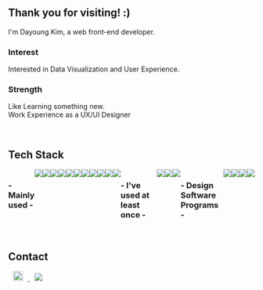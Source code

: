 <h2> Thank you for visiting! :) </h2>
<p>I'm Dayoung Kim, a web front-end developer.</p> 

<h3> Interest </h2>
<p>Interested in Data Visualization and User Experience.</p> 

<h3> Strength </h2>
<p>Like Learning something new.<br/>Work Experience as a UX/UI Designer</p> 

<br/>

<h2> Tech Stack </h2>
<div style="display:flex">
	
<h3> - Mainly used - </h3>
<img src="https://img.shields.io/badge/React-61DAFB?style=flat-square&logo=React&logoColor=black"/>
<img src="https://img.shields.io/badge/Redux-764ABC?style=flat-square&logo=Redux&logoColor=white"/>
<img src="https://img.shields.io/badge/styled-components-DB7093?style=flat-square&logo=styled-components&logoColor=white"/>
<img src="https://img.shields.io/badge/Sass-CC6699?style=flat-square&logo=Sass&logoColor=white"/>
<img src="https://img.shields.io/badge/JavaScript-F7DF1E?style=flat-square&logo=JavaScript&logoColor=black"/>
<img src="https://img.shields.io/badge/jQuery-0769AD?style=flat-square&logo=jQuery&logoColor=white"/>
<br/>
<img src="https://img.shields.io/badge/CSS3-1572B6?style=flat-square&logo=CSS3&logoColor=white"/>
<img src="https://img.shields.io/badge/HTML5-E34F26?style=flat-square&logo=HTML5&logoColor=white"/>
<img src="https://img.shields.io/badge/Python-3766AB?style=flat-square&logo=Python&logoColor=white"/>
<img src="https://img.shields.io/badge/Flask-000000?style=flat-square&logo=Flask&logoColor=white"/>
<img src="https://img.shields.io/badge/Firebase-FFCA28?style=flat-square&logo=Firebase&logoColor=black"/>    
<br/>
         
<h3> - I've used at least once - </h3>
<img src="https://img.shields.io/badge/TypeScript-FFA9A00?style=flat-square&logo=TypeScript&logoColor=white"/>   
<img src="https://img.shields.io/badge/Node.js-339933?style=flat-square&logo=Node.js&logoColor=white"/>
<img src="https://img.shields.io/badge/MongoDB-47A248?style=flat-square&logo=MongoDB&logoColor=white"/>
<br/>
  
<h3> - Design Software Programs - </h3>
<img src="https://img.shields.io/badge/Figma-%23F24E1E"/>
<img src="https://img.shields.io/badge/Adobe%20XD-%23FF61F6"/>
<img src="https://img.shields.io/badge/Adobe%20Illustrator-%23FF9A00"/>
<img src="https://img.shields.io/badge/Adobe%20Photoshop-%2331A8FF"/>

</div>

<br/>

<h2> Contact </h2>
<p>
<a href="https://0sae.tistory.com/">
    <img 
        src="http://img.shields.io/badge/-Tech%20Blog-655ced?style=flat&logo=Vimeo&logoColor=white"
        style="height : 20px; margin-left : 10px; margin-right : 10px;"/>
</a>
<a href="mailto:dayoung0601@gmail.com">
    <img 
        src="https://img.shields.io/badge/Gmail-EA4335?style=flat-square&logo=Gmail&logoColor=white"
        style="height : auto; margin-left : 10px; margin-right : 10px;"/>
</a>
</p>
<br/>
